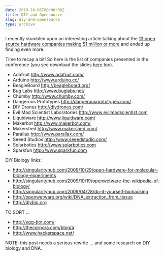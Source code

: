 ```yaml
---
date: 2010-10-06T00:00:00Z
title: DIY and Opensource
slug: diy-and-opensource
type: archive
---
```


I recently stumbled upon an interesting article talking about the [13 open source hardware companies making $1 million or more](http://singularityhub.com/2010/05/10/13-open-source-hardware-companies-making-1-million-or-more-video/) and ended up finding even more.

Time to recap a bit! So here is the list of companies presented in the conference (you see download the slides <a href="http://www.adafruit.com/pt/fooeastignite2010.pdf">here</a> too).

* Adafruit <http://www.adafruit.com/>
* Arduino <http://www.arduino.cc/>
* BeagleBoard <http://beagleboard.org/>
* Bug Labs <http://www.buglabs.net/>
* Chumby <http://www.chumby.com/>
* Dangerous Prototypes <http://dangerousprototypes.com/>
* DIY Drones <http://diydrones.com/>
* Evil Mad Scientist Laboratories <http://www.evilmadscientist.com>
* Liquidware <http://www.liquidware.com/>
* Makerbot <http://www.makerbot.com/>
* Makershed <http://www.makershed.com/>
* Parallax <http://www.parallax.com/>
* Seeed Studios <http://www.seeedstudio.com/>
* Solarbotics <http://www.solarbotics.com>
* Sparkfun <http://www.sparkfun.com>

DIY Biology links:

* <http://singularityhub.com/2009/10/29/open-hardware-for-molecular-biology-experiments>
* <http://singularityhub.com/2009/10/19/openwetware-the-wikipedia-of-biology/>
* <http://singularityhub.com/2009/04/28/do-it-yourself-biohacking>
* <http://openwetware.org/wiki/DNA_extraction_from_tissue>
* <http://diybio.org>

TO SORT ... 

* <http://egg-bot.com/>
* <http://thecorpora.com/blog/a>
* <http://www.hackerspace.net/>

NOTE: this post needs a serious rewrite ... and some research on DIY biology and DNA.
